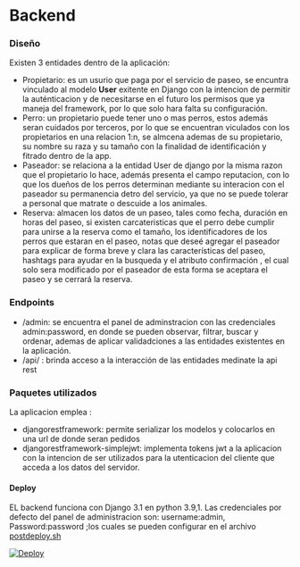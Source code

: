 # Backend

### Diseño
Existen 3 entidades dentro de la aplicación:
- Propietario: es un usurio que paga por el servicio de paseo, se encuntra vinculado al modelo **User** exitente en Django con la intencion de permitir la auténticacion y de necesitarse en el futuro los permisos que ya maneja del framework, por lo que solo hara falta su configuración.
- Perro: un propietario puede tener uno o mas perros, estos además seran cuidados por terceros, por lo que se encuentran viculados con los propietarios en una relacion 1:n, se almcena ademas de su propietario, su nombre su raza y su tamaño con la finalidad de identificación y fitrado dentro de la app.
- Paseador: se relaciona a la entidad User de django por la misma razon que el propietario lo hace, además presenta el campo reputacion, con lo que los dueños de los perros determinan mediante su interacion con el paseador su permanencia detro del servicio, ya que no se puede tolerar a personal que matrate o descuide a los animales.
- Reserva: almacen los datos de un paseo, tales como fecha, duración en horas del paseo, si existen carcateristicas que el perro debe cumplir para unirse a la reserva como el tamaño, los identificadores de los perros que estaran en el paseo, notas que deseé agregar el paseador para explicar de forma breve y clara las características del paseo, hashtags para ayudar en la busqueda y el atributo confirmación , el cual solo sera modificado por el paseador de esta forma se aceptara el paseo y se cerrará la reserva.


### Endpoints
- /admin: se encuentra el panel de adminstracion con las credenciales admin:password, en donde se pueden observar, filtrar, buscar y ordenar, ademas de aplicar validadciones a las entidades existentes en la aplicación.
- /api/ : brinda acceso a la interacción de las entidades medinate la api rest

### Paquetes utilizados
La aplicacion emplea :
- djangorestframework: permite serializar los modelos y colocarlos en una url de donde seran pedidos
- djangorestframework-simplejwt: implementa tokens jwt a la aplicacion con la intencion de ser utilizados para la utenticacion del cliente que acceda a los datos del servidor.


#### Deploy

EL backend funciona con Django 3.1 en python 3.9,1. Las credenciales por defecto del panel de administracion son: username:admin, Password:password ;los cuales se pueden configurar en el archivo [postdeploy.sh](https://github.com/neomatrixcode/dogger/blob/b5d402dcaa5d7fb28260c81503dfa41b215d7bcc/backend/postdeploy.sh#L2)

<a href="https://heroku.com/deploy?template=https://github.com/neomatrixcode/dogger" rel="nofollow"><img alt="Deploy" src="https://www.herokucdn.com/deploy/button.svg" style="max-width:100%;"> </a>

